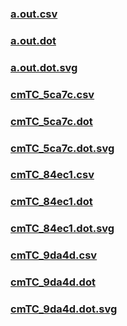 ### [a.out.csv](a.out.csv)
### [a.out.dot](a.out.dot)
### [a.out.dot.svg](a.out.dot.svg)
### [cmTC_5ca7c.csv](cmTC_5ca7c.csv)
### [cmTC_5ca7c.dot](cmTC_5ca7c.dot)
### [cmTC_5ca7c.dot.svg](cmTC_5ca7c.dot.svg)
### [cmTC_84ec1.csv](cmTC_84ec1.csv)
### [cmTC_84ec1.dot](cmTC_84ec1.dot)
### [cmTC_84ec1.dot.svg](cmTC_84ec1.dot.svg)
### [cmTC_9da4d.csv](cmTC_9da4d.csv)
### [cmTC_9da4d.dot](cmTC_9da4d.dot)
### [cmTC_9da4d.dot.svg](cmTC_9da4d.dot.svg)
